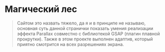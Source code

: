 # Магический лес

> Сайтом это назвать тяжело, да я и в принципе не называю, основная суть данной странички показать умения реализации эффекта Parallax совместно с библиотекой GSAP (плагин плавной прокрутки). Также в этом проекте выполнен адаптив, который приятно смотрится на всех разрешениях экрана.